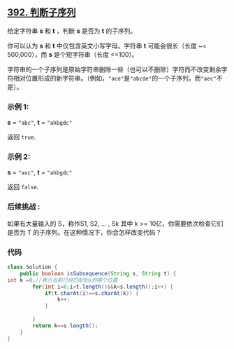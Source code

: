 ## [392. 判断子序列](https://leetcode-cn.com/problems/is-subsequence/)

给定字符串 **s** 和 **t** ，判断 **s** 是否为 **t** 的子序列。

你可以认为 **s** 和 **t** 中仅包含英文小写字母。字符串 **t** 可能会很长（长度 ~= 500,000），而 **s** 是个短字符串（长度 <=100）。

字符串的一个子序列是原始字符串删除一些（也可以不删除）字符而不改变剩余字符相对位置形成的新字符串。（例如，`"ace"`是`"abcde"`的一个子序列，而`"aec"`不是）。

### **示例 1:**
**s** = `"abc"`, **t** = `"ahbgdc"`

返回 `true`.

### **示例 2:**
**s** = `"axc"`, **t** = `"ahbgdc"`

返回 `false`.

### **后续挑战** **:**

如果有大量输入的 S，称作S1, S2, ... , Sk 其中 k >= 10亿，你需要依次检查它们是否为 T 的子序列。在这种情况下，你会怎样改变代码？

### 代码

```java
class Solution {
    public boolean isSubsequence(String s, String t) {
int k =0;//表示当前已经匹配到s的哪个位置
        for(int i=0;i<t.length()&&k<s.length();i++) {
        	if(t.charAt(i)==s.charAt(k)) {
        		k++;
        	}
        	
        }
        return k==s.length();
    }
}
```


